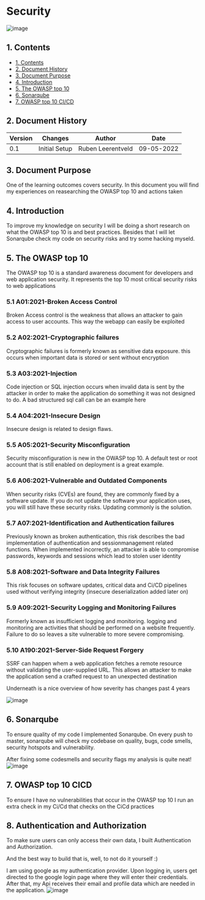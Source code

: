 # Security
![image](https://user-images.githubusercontent.com/27158658/167381983-99c97dae-347c-48e6-b386-b1431f371873.png)


## 1. Contents
- [1. Contents](#1-contents)
- [2. Document History](#2-document-history)
- [3. Document Purpose](#3-document-purpose)
- [4. Introduction](#4-introduction)
- [5. The OWASP top 10](#5-the-owasp-top-10)
- [6. Sonarqube](#6-sonarqube)
- [7. OWASP top 10 CI/CD](#7-owasp-top-10-cicd)


## 2. Document History
| Version | Changes | Author | Date |
|---------|---------|--------|------|
| 0.1 | Initial Setup                                                           | Ruben Leerentveld | 09-05-2022 | 


## 3. Document Purpose
One of the learning outcomes covers security. In this document you will find my experiences on reasearching the OWASP top 10 and actions taken


## 4. Introduction
To improve my knowledge on security I will be doing a short research on what the OWASP top 10 is and best practices. 
Besides that I will let Sonarqube check my code on security risks and try some hacking myseld.

## 5. The OWASP top 10
The OWASP top 10 is a standard awareness document for developers and web application security. It represents the top 10 most critical security risks to web applications

### 5.1 A01:2021-Broken Access Control
Broken Access control is the weakness that allows an attacker to gain access to user accounts. This way the webapp can easily be exploited

### 5.2 A02:2021-Cryptographic failures
Cryptographic failures is formerly known as sensitive data exposure. this occurs when important data is stored or sent without encryption

### 5.3 A03:2021-Injection
Code injection or SQL injection occurs when invalid data is sent by the attacker in order to make the application do something it was not designed to do. A bad structured sql call can be an example here

### 5.4 A04:2021-Insecure Design
Insecure design is related to design flaws. 

### 5.5 A05:2021-Security Misconfiguration
Security misconfiguration is new in the OWASP top 10. A default test or root account that is still enabled on deployment is a great example.

### 5.6 A06:2021-Vulnerable and Outdated Components
When security risks (CVEs) are found, they are commonly fixed by a software update. If you do not update the software your application uses, you will still have these security risks. Updating commonly is the solution.

### 5.7 A07:2021-Identification and Authentication failures
Previously known as broken authentication, this risk describes the bad implementation of authentication and sessionmanagement related functions. When implemented incorrectly, an attacker is able to compromise passwords, keywords and sessions which lead to stolen user identity

### 5.8 A08:2021-Software and Data Integrity Failures
This risk focuses on software updates, critical data and Ci/CD pipelines used without verifying integrity (insecure deserialization added later on)

### 5.9 A09:2021-Security Logging and Monitoring Failures
Formerly known as insufficient logging and monitoring. logging and monitoring are activities that should be performed on a website frequently. Failure to do so leaves a site vulnerable to more severe compromising.

### 5.10 A190:2021-Server-Side Request Forgery
SSRF can happen whem a web application fetches a remote resource without validating the user-supplied URL. This allows an attacker to make the application send a crafted request to an unexpected destination

Underneath is a nice overview of how severity has changes past 4 years

![image](https://user-images.githubusercontent.com/27158658/167400711-ea2885ce-3c35-4edd-a100-4a014c8e12ef.png)


## 6. Sonarqube
To ensure quality of my code I implemented Sonarqube. On every push to master, sonarqube will check my codebase on quality, bugs, code smells, security hotspots and vulnerability.

After fixing some codesmells and security flags my analysis is quite neat!
![image](https://user-images.githubusercontent.com/27158658/167405575-815c0dce-0cbc-4f58-a76d-ac302b5363c0.png)

## 7. OWASP top 10 CICD
To ensure I have no vulnerabilities that occur in the OWASP top 10 I run an extra check in my Ci/Cd that checks on the CiCd practices

## 8. Authentication and Authorization
To make sure users can only access their own data, I built Authentication and Authorization.

And the best way to build that is, well, to not do it yourself :)

I am using google as my authentication provider.
Upon logging in, users get directed to the google login page where they will enter their credentials. 
After that, my Api receives their email and profile data which are needed in the application.
![image](https://user-images.githubusercontent.com/27158658/171005082-5c2f5f58-7b82-4aa3-a520-2e8fa2e9fc42.png)
